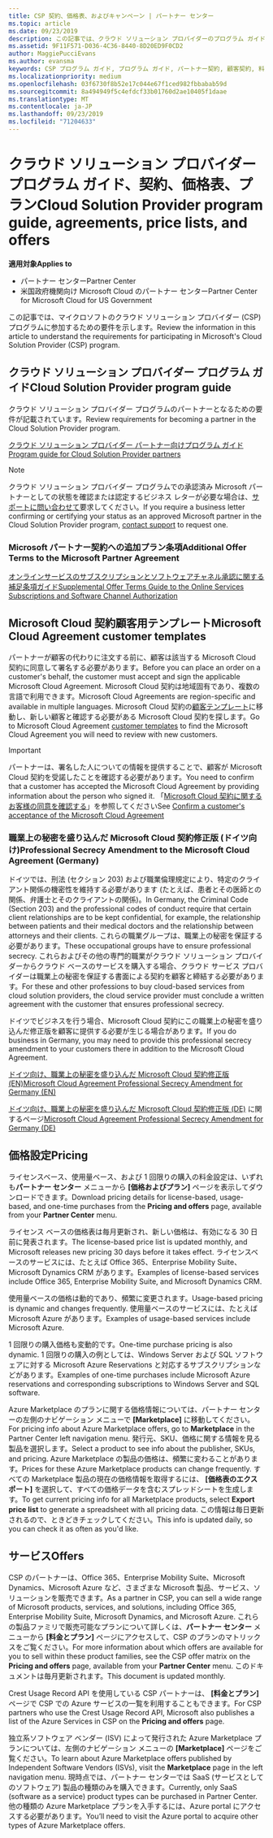 ```yaml
---
title: CSP 契約、価格表、およびキャンペーン | パートナー センター
ms.topic: article
ms.date: 09/23/2019
description: この記事では、クラウド ソリューション プロバイダーのプログラム ガイド、パートナー契約、顧客契約、料金表、提供できる製品とサービスへのリンクを示します。
ms.assetid: 9F11F571-D036-4C36-8440-8D20ED9F0CD2
author: MaggiePucciEvans
ms.author: evansma
keywords: CSP プログラム ガイド, プログラム ガイド, パートナー契約, 顧客契約, 料金表, キャンペーン
ms.localizationpriority: medium
ms.openlocfilehash: 03f6730f8b52e17c044e67f1ced982fbbabab59d
ms.sourcegitcommit: 8a494949f5c4efdcf33b01760d2ae10405f1daae
ms.translationtype: MT
ms.contentlocale: ja-JP
ms.lasthandoff: 09/23/2019
ms.locfileid: "71204633"
---
```

# <a name="cloud-solution-provider-program-guide-agreements-price-lists-and-offers"></a><span data-ttu-id="58ed9-104">クラウド ソリューション プロバイダー プログラム ガイド、契約、価格表、プラン</span><span class="sxs-lookup"><span data-stu-id="58ed9-104">Cloud Solution Provider program guide, agreements, price lists, and offers</span></span>

<span data-ttu-id="58ed9-105">**適用対象**</span><span class="sxs-lookup"><span data-stu-id="58ed9-105">**Applies to**</span></span>

-  <span data-ttu-id="58ed9-106">パートナー センター</span><span class="sxs-lookup"><span data-stu-id="58ed9-106">Partner Center</span></span>
-  <span data-ttu-id="58ed9-107">米国政府機関向け Microsoft Cloud のパートナー センター</span><span class="sxs-lookup"><span data-stu-id="58ed9-107">Partner Center for Microsoft Cloud for US Government</span></span>


<span data-ttu-id="58ed9-108">この記事では、マイクロソフトのクラウド ソリューション プロバイダー (CSP) プログラムに参加するための要件を示します。</span><span class="sxs-lookup"><span data-stu-id="58ed9-108">Review the information in this article to understand the requirements for participating in Microsoft's Cloud Solution Provider (CSP) program.</span></span>

## <a name="cloud-solution-provider-program-guide"></a><span data-ttu-id="58ed9-109">クラウド ソリューション プロバイダー プログラム ガイド</span><span class="sxs-lookup"><span data-stu-id="58ed9-109">Cloud Solution Provider program guide</span></span>

<span data-ttu-id="58ed9-110">クラウド ソリューション プロバイダー プログラムのパートナーとなるための要件が記載されています。</span><span class="sxs-lookup"><span data-stu-id="58ed9-110">Review requirements for becoming a partner in the Cloud Solution Provider program.</span></span>

[<span data-ttu-id="58ed9-111">クラウド ソリューション プロバイダー パートナー向けプログラム ガイド</span><span class="sxs-lookup"><span data-stu-id="58ed9-111">Program guide for Cloud Solution Provider partners</span></span>](https://go.microsoft.com/fwlink/p/?LinkId=617100)

>[!Note]
><span data-ttu-id="58ed9-112">クラウド ソリューション プロバイダー プログラムでの承認済み Microsoft パートナーとしての状態を確認または認定するビジネス レターが必要な場合は、[サポートに問い合わせて](https://partner.microsoft.com/pcv/servicerequests/create)要求してください。</span><span class="sxs-lookup"><span data-stu-id="58ed9-112">If you require a business letter confirming or certifying your status as an approved Microsoft partner in the Cloud Solution Provider program, [contact support](https://partner.microsoft.com/pcv/servicerequests/create) to request one.</span></span>

### <a name="additional-offer-terms-to-the-microsoft-partner-agreement"></a><span data-ttu-id="58ed9-113">Microsoft パートナー契約への追加プラン条項</span><span class="sxs-lookup"><span data-stu-id="58ed9-113">Additional Offer Terms to the Microsoft Partner Agreement</span></span>

[<span data-ttu-id="58ed9-114">オンラインサービスのサブスクリプションとソフトウェアチャネル承認に関する補足条項ガイド</span><span class="sxs-lookup"><span data-stu-id="58ed9-114">Supplemental Offer Terms Guide to the Online Services Subscriptions and Software Channel Authorization</span></span>](https://query.prod.cms.rt.microsoft.com/cms/api/am/binary/RE3NOo7)

## <a name="microsoft-cloud-agreement-customer-templates"></a><span data-ttu-id="58ed9-115">Microsoft Cloud 契約顧客用テンプレート</span><span class="sxs-lookup"><span data-stu-id="58ed9-115">Microsoft Cloud Agreement customer templates</span></span>

<span data-ttu-id="58ed9-116">パートナーが顧客の代わりに注文する前に、顧客は該当する Microsoft Cloud 契約に同意して署名する必要があります。</span><span class="sxs-lookup"><span data-stu-id="58ed9-116">Before you can place an order on a customer's behalf, the customer must accept and sign the applicable Microsoft Cloud Agreement.</span></span> <span data-ttu-id="58ed9-117">Microsoft Cloud 契約は地域固有であり、複数の言語で利用できます。</span><span class="sxs-lookup"><span data-stu-id="58ed9-117">Microsoft Cloud Agreements are region-specific and available in multiple languages.</span></span> <span data-ttu-id="58ed9-118">Microsoft Cloud 契約の[顧客テンプレート](agreements.md)に移動し、新しい顧客と確認する必要がある Microsoft Cloud 契約を探します。</span><span class="sxs-lookup"><span data-stu-id="58ed9-118">Go to Microsoft Cloud Agreement [customer templates](agreements.md) to find the Microsoft Cloud Agreement you will need to review with new customers.</span></span>

>[!IMPORTANT]
><span data-ttu-id="58ed9-119">パートナーは、署名した人についての情報を提供することで、顧客が Microsoft Cloud 契約を受諾したことを確認する必要があります。</span><span class="sxs-lookup"><span data-stu-id="58ed9-119">You need to confirm that a customer has accepted the Microsoft Cloud Agreement by providing information about the person who signed it.</span></span> <span data-ttu-id="58ed9-120">「[Microsoft Cloud 契約に関するお客様の同意を確認する](confirm-consent.md)」を参照してください</span><span class="sxs-lookup"><span data-stu-id="58ed9-120">See [Confirm a customer's acceptance of the Microsoft Cloud Agreement](confirm-consent.md)</span></span> 

### <a name="professional-secrecy-amendment-to-the-microsoft-cloud-agreement-germany"></a><span data-ttu-id="58ed9-121">職業上の秘密を盛り込んだ Microsoft Cloud 契約修正版 (ドイツ向け)</span><span class="sxs-lookup"><span data-stu-id="58ed9-121">Professional Secrecy Amendment to the Microsoft Cloud Agreement (Germany)</span></span>

<span data-ttu-id="58ed9-122">ドイツでは、刑法 (セクション 203) および職業倫理規定により、特定のクライアント関係の機密性を維持する必要があります (たとえば、患者とその医師との関係、弁護士とそのクライアントの関係)。</span><span class="sxs-lookup"><span data-stu-id="58ed9-122">In Germany, the Criminal Code (Section 203) and the professional codes of conduct require that certain client relationships are to be kept confidential, for example, the relationship between patients and their medical doctors and the relationship between attorneys and their clients.</span></span> <span data-ttu-id="58ed9-123">これらの職業グループは、職業上の秘密を保証する必要があります。</span><span class="sxs-lookup"><span data-stu-id="58ed9-123">These occupational groups have to ensure professional secrecy.</span></span> <span data-ttu-id="58ed9-124">これらおよびその他の専門的職業がクラウド ソリューション プロバイダーからクラウド ベースのサービスを購入する場合、クラウド サービス プロバイダーは職業上の秘密を保証する書面による契約を顧客と締結する必要があります。</span><span class="sxs-lookup"><span data-stu-id="58ed9-124">For these and other professions to buy cloud-based services from cloud solution providers, the cloud service provider must conclude a written agreement with the customer that ensures professional secrecy.</span></span>

<span data-ttu-id="58ed9-125">ドイツでビジネスを行う場合、Microsoft Cloud 契約にこの職業上の秘密を盛り込んだ修正版を顧客に提供する必要が生じる場合があります。</span><span class="sxs-lookup"><span data-stu-id="58ed9-125">If you do business in Germany, you may need to provide this professional secrecy amendment to your customers there in addition to the Microsoft Cloud Agreement.</span></span>

[<span data-ttu-id="58ed9-126">ドイツ向け、職業上の秘密を盛り込んだ Microsoft Cloud 契約修正版 (EN)</span><span class="sxs-lookup"><span data-stu-id="58ed9-126">Microsoft Cloud Agreement Professional Secrecy Amendment for Germany (EN)</span></span>](https://go.microsoft.com/fwlink/?linkid=2030827&clcid=0x409)

<span data-ttu-id="58ed9-127">[ドイツ向け、職業上の秘密を盛り込んだ Microsoft Cloud 契約修正版 (DE)](https://go.microsoft.com/fwlink/?linkid=2030827&clcid=0x407) に関するページ</span><span class="sxs-lookup"><span data-stu-id="58ed9-127">[Microsoft Cloud Agreement Professional Secrecy Amendment for Germany (DE)](https://go.microsoft.com/fwlink/?linkid=2030827&clcid=0x407)</span></span>

## <a name="pricing"></a><span data-ttu-id="58ed9-128">価格設定</span><span class="sxs-lookup"><span data-stu-id="58ed9-128">Pricing</span></span>

<span data-ttu-id="58ed9-129">ライセンスベース、使用量ベース、および 1 回限りの購入の料金設定は、いずれも**パートナー センター** メニューから **[価格およびプラン]** ページを表示してダウンロードできます。</span><span class="sxs-lookup"><span data-stu-id="58ed9-129">Download pricing details for license-based, usage-based, and one-time purchases from the **Pricing and offers** page, available from your **Partner Center** menu.</span></span>

<span data-ttu-id="58ed9-130">ライセンス ベースの価格表は毎月更新され、新しい価格は、有効になる 30 日前に発表されます。</span><span class="sxs-lookup"><span data-stu-id="58ed9-130">The license-based price list is updated monthly, and Microsoft releases new pricing 30 days before it takes effect.</span></span> <span data-ttu-id="58ed9-131">ライセンスベースのサービスには、たとえば Office 365、Enterprise Mobility Suite、Microsoft Dynamics CRM があります。</span><span class="sxs-lookup"><span data-stu-id="58ed9-131">Examples of license-based services include Office 365, Enterprise Mobility Suite, and Microsoft Dynamics CRM.</span></span> 

<span data-ttu-id="58ed9-132">使用量ベースの価格は動的であり、頻繁に変更されます。</span><span class="sxs-lookup"><span data-stu-id="58ed9-132">Usage-based pricing is dynamic and changes frequently.</span></span> <span data-ttu-id="58ed9-133">使用量ベースのサービスには、たとえば Microsoft Azure があります。</span><span class="sxs-lookup"><span data-stu-id="58ed9-133">Examples of usage-based services include Microsoft Azure.</span></span>

<span data-ttu-id="58ed9-134">1 回限りの購入価格も変動的です。</span><span class="sxs-lookup"><span data-stu-id="58ed9-134">One-time purchase pricing is also dynamic.</span></span> <span data-ttu-id="58ed9-135">1 回限りの購入の例としては、Windows Server および SQL ソフトウェアに対する Microsoft Azure Reservations と対応するサブスクリプションなどがあります。</span><span class="sxs-lookup"><span data-stu-id="58ed9-135">Examples of one-time purchases include Microsoft Azure reservations and corresponding subscriptions to Windows Server and SQL software.</span></span>

<span data-ttu-id="58ed9-136">Azure Marketplace のプランに関する価格情報については、パートナー センターの左側のナビゲーション メニューで **[Marketplace]** に移動してください。</span><span class="sxs-lookup"><span data-stu-id="58ed9-136">For pricing info about Azure Marketplace offers, go to **Marketplace** in the Partner Center left navigation menu.</span></span> <span data-ttu-id="58ed9-137">発行元、SKU、価格に関する情報を見る製品を選択します。</span><span class="sxs-lookup"><span data-stu-id="58ed9-137">Select a product to see info about the publisher, SKUs, and pricing.</span></span> <span data-ttu-id="58ed9-138">Azure Marketplace の製品の価格は、頻繁に変わることがあります。</span><span class="sxs-lookup"><span data-stu-id="58ed9-138">Prices for these Azure Marketplace products can change frequently.</span></span> <span data-ttu-id="58ed9-139">すべての Marketplace 製品の現在の価格情報を取得するには、 **[価格表のエクスポート]** を選択して、すべての価格データを含むスプレッドシートを生成します。</span><span class="sxs-lookup"><span data-stu-id="58ed9-139">To get current pricing info for all Marketplace products, select **Export price list** to generate a spreadsheet with all pricing data.</span></span> <span data-ttu-id="58ed9-140">この情報は毎日更新されるので、ときどきチェックしてください。</span><span class="sxs-lookup"><span data-stu-id="58ed9-140">This info is updated daily, so you can check it as often as you'd like.</span></span>

## <a name="offers"></a><span data-ttu-id="58ed9-141">サービス</span><span class="sxs-lookup"><span data-stu-id="58ed9-141">Offers</span></span>

<span data-ttu-id="58ed9-142">CSP のパートナーは、Office 365、Enterprise Mobility Suite、Microsoft Dynamics、Microsoft Azure など、さまざまな Microsoft 製品、サービス、ソリューションを販売できます。</span><span class="sxs-lookup"><span data-stu-id="58ed9-142">As a partner in CSP, you can sell a wide range of Microsoft products, services, and solutions, including Office 365, Enterprise Mobility Suite, Microsoft Dynamics, and Microsoft Azure.</span></span> <span data-ttu-id="58ed9-143">これらの製品ファミリで販売可能なプランについて詳しくは、**パートナー センター** メニューから **[料金とプラン]** ページにアクセスして、CSP のプランのマトリックスをご覧ください。</span><span class="sxs-lookup"><span data-stu-id="58ed9-143">For more information about which offers are available for you to sell within these product families, see the CSP offer matrix on the **Pricing and offers** page, available from your **Partner Center** menu.</span></span> <span data-ttu-id="58ed9-144">このドキュメントは毎月更新されます。</span><span class="sxs-lookup"><span data-stu-id="58ed9-144">This document is updated monthly.</span></span>

<span data-ttu-id="58ed9-145">Crest Usage Record API を使用している CSP パートナーは、 **[料金とプラン]** ページで CSP での Azure サービスの一覧を利用することもできます。</span><span class="sxs-lookup"><span data-stu-id="58ed9-145">For CSP partners who use the Crest Usage Record API, Microsoft also publishes a list of the Azure Services in CSP on the **Pricing and offers** page.</span></span>

<span data-ttu-id="58ed9-146">独立系ソフトウェア ベンダー (ISV) によって発行された Azure Marketplace プランについては、左側のナビゲーション メニューの **[Marketplace]** ページをご覧ください。</span><span class="sxs-lookup"><span data-stu-id="58ed9-146">To learn about Azure Marketplace offers published by Independent Software Vendors  (ISVs), visit the **Marketplace** page in the left navigation menu.</span></span> <span data-ttu-id="58ed9-147">現時点では、パートナー センターでは SaaS (サービスとしてのソフトウェア) 製品の種類のみを購入できます。</span><span class="sxs-lookup"><span data-stu-id="58ed9-147">Currently, only SaaS (software as a service) product types can be purchased in Partner Center.</span></span> <span data-ttu-id="58ed9-148">他の種類の Azure Marketplace プランを入手するには、Azure portal にアクセスする必要があります。</span><span class="sxs-lookup"><span data-stu-id="58ed9-148">You’ll need to visit the Azure portal to acquire other types of Azure Marketplace offers.</span></span>
